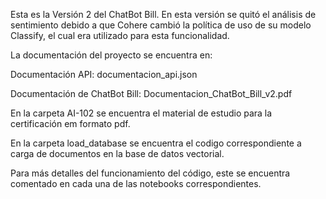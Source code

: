 Esta es la Versión 2 del ChatBot Bill. 
En esta versión se quitó el análisis de sentimiento debido a que Cohere cambió la política de uso de su modelo Classify, el cual era utilizado para esta funcionalidad.

La documentación del proyecto se encuentra en:

Documentación API: documentacion_api.json

Documentación de ChatBot Bill: Documentacion_ChatBot_Bill_v2.pdf

En la carpeta AI-102 se encuentra el material de estudio para la certificación em formato pdf.

En la carpeta load_database se encuentra el codigo correspondiente a carga de documentos en la base de datos vectorial.

Para más detalles del funcionamiento del código, este se encuentra comentado en cada una de las notebooks correspondientes.
